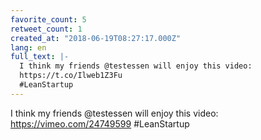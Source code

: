 ```yaml
---
favorite_count: 5
retweet_count: 1
created_at: "2018-06-19T08:27:17.000Z"
lang: en
full_text: |-
  I think my friends @testessen will enjoy this video:
  https://t.co/Ilweb1Z3Fu
  #LeanStartup
---
```


I think my friends @testessen will enjoy this video:
<https://vimeo.com/24749599> #LeanStartup
